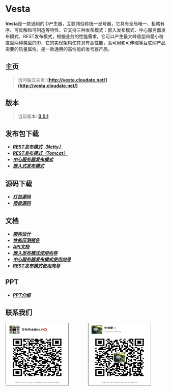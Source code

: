 # Vesta

**Vesta**是一款通用的ID产生器，互联网俗称统一发号器，它具有全局唯一、粗略有序、可反解和可制造等特性，它支持三种发布模式：嵌入发布模式、中心服务器发布模式、REST发布模式，根据业务的性能需求，它可以产生最大峰值型和最小粒度型两种类型的ID，它的实现架构使其具有高性能，高可用和可伸缩等互联网产品需要的质量属性，是一款通用的高性能的发号器产品。

## 主页
>访问独立主页: **[http://vesta.cloudate.net/](http://vesta.cloudate.net/)**

## 版本

>当前版本: **[0.0.1](http://vesta.cloudate.net/vesta/doc/Vesta.html)**

## 发布包下载

- **[*REST发布模式（Netty）*](http://vesta.cloudate.net/vesta/bin/vesta-rest-netty-0.0.1-bin.tar.gz)**
- **[*REST发布模式（Tomcat）*](http://vesta.cloudate.net/vesta/bin/vesta-rest-0.0.1-bin.tar.gz)**
- **[*中心服务器发布模式*](http://vesta.cloudate.net/vesta/bin/vesta-server-0.0.1-bin.tar.gz)**
- **[*嵌入式发布模式*](http://vesta.cloudate.net/vesta/bin/vesta-lib-0.0.1.tar.gz)**

## 源码下载

- **[*打包源码*](http://vesta.cloudate.net/vesta/bin/vesta-src-0.0.1.tar.gz)**
- **[*项目源码*](http://vesta.cloudate.net/vesta/bin/vesta-all-src-0.0.1.tar.gz)**

## 文档

- ***<a href="http://vesta.cloudate.net/vesta/doc/统一发号器(Vesta) - 架构设计.html">架构设计</a>***
- ***<a href="http://vesta.cloudate.net/vesta/doc/统一发号器(Vesta) - 性能压测报告.html">性能压测报告</a>***
- ***<a href="http://vesta.cloudate.net/vesta/doc/统一发号器(Vesta) - API文档.html">API文档</a>***
- ***<a href="http://vesta.cloudate.net/vesta/doc/统一发号器(Vesta) - 使用向导 - 嵌入发布模式.html">嵌入发布模式使用向导</a>***
- ***<a href="http://vesta.cloudate.net/vesta/doc/统一发号器(Vesta) - 使用向导 - 中心服务器发布模式.html">中心服务器发布模式使用向导</a>***
- ***<a href="http://vesta.cloudate.net/vesta/doc/统一发号器(Vesta) - 使用向导 - REST发布模式.html">REST发布模式使用向导</a>***

## PPT
- ***<a href="http://vesta.cloudate.net/vesta/doc/统一发号器(Vesta) - 介绍 - 李艳鹏.pptx">PPT介绍</a>***

## 联系我们


<a href="http://cloudate.net/wp-content/uploads/2015/01/cloudate-qrcode.jpg"><img src="./vesta-theme/assets/images/互联网金融技术圈微信QR.jpeg" alt="cloudate-qrcode" width="200" height="200" class="alignnone size-full wp-image-1138" /></a><span>&nbsp;&nbsp;&nbsp;&nbsp;&nbsp;&nbsp;&nbsp;&nbsp;&nbsp;&nbsp;&nbsp;&nbsp;&nbsp;&nbsp;&nbsp;</spac><a href="http://cloudate.net/wp-content/uploads/2015/01/cloudate-qrcode.jpg"><img src="./vesta-theme/assets/images/我的微信QR.jpeg" alt="cloudate-qrcode" width="200" height="200" class="alignnone size-full wp-image-1138" /></a>
